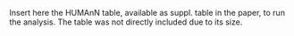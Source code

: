 Insert here the HUMAnN table, available as suppl. table in the paper, to run the analysis. The table was not directly included due to its size.
